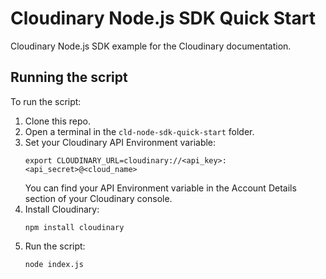 # Cloudinary Node.js SDK Quick Start
Cloudinary Node.js SDK example for the Cloudinary documentation.

## Running the script

To run the script:

1. Clone this repo.
1. Open a terminal in the `cld-node-sdk-quick-start` folder.
1. Set your Cloudinary API Environment variable:
   ```
   export CLOUDINARY_URL=cloudinary://<api_key>:<api_secret>@<cloud_name>
   ```
   You can find your API Environment variable in the Account Details section of your Cloudinary console.
1. Install Cloudinary:
   ```
   npm install cloudinary
   ```
1. Run the script:
   ```
   node index.js
   ```